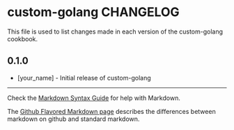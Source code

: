 custom-golang CHANGELOG
=======================

This file is used to list changes made in each version of the custom-golang cookbook.

0.1.0
-----
- [your_name] - Initial release of custom-golang

- - -
Check the [Markdown Syntax Guide](http://daringfireball.net/projects/markdown/syntax) for help with Markdown.

The [Github Flavored Markdown page](http://github.github.com/github-flavored-markdown/) describes the differences between markdown on github and standard markdown.
